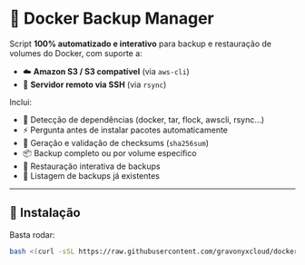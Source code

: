# 🐳 Docker Backup Manager

Script **100% automatizado e interativo** para backup e restauração de volumes do Docker, com suporte a:

- ☁️ **Amazon S3 / S3 compatível** (via `aws-cli`)
- 🔄 **Servidor remoto via SSH** (via `rsync`)

Inclui:
- 🔎 Detecção de dependências (docker, tar, flock, awscli, rsync…)
- ⚡ Pergunta antes de instalar pacotes automaticamente
- 🔐 Geração e validação de checksums (`sha256sum`)
- 📦 Backup completo ou por volume específico
- 🔄 Restauração interativa de backups
- 📜 Listagem de backups já existentes

---

## 🚀 Instalação

Basta rodar:

```bash
bash <(curl -sSL https://raw.githubusercontent.com/gravonyxcloud/docker-s3-backup.sh/refs/heads/main/docker-s3-backup.sh)
